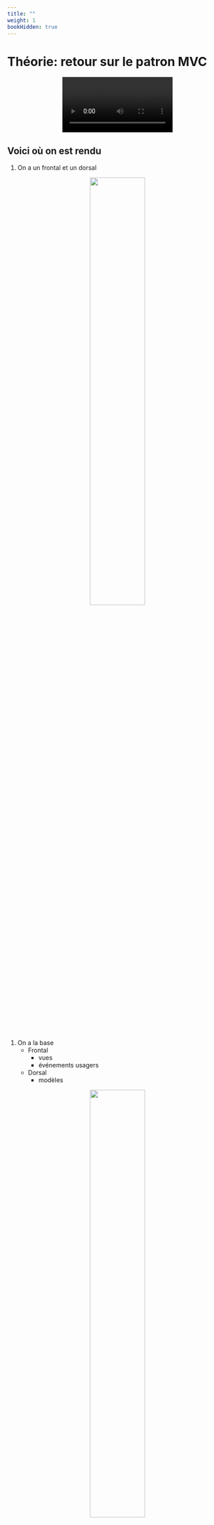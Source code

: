 ```yaml
---
title: ""
weight: 1
bookHidden: true
---
```



# Théorie: retour sur le patron MVC


<center>
<video width="50%" src="survol.mp4" type="video/mp4" controls>
</center>

## Voici où on est rendu

1. On a un frontal et un dorsal

<center>
    <img width="50%" src="frontal_dorsal.png">
</center>


1. On a la base
    * Frontal
        * vues
        * événements usagers
    * Dorsal
        * modèles

<center>
    <img width="50%" src="mvc_ntro.png">
</center>


1. On est rendu à implanter une fonctionnalité
    * messages vers le dorsal
    * modifier le modèle
    * afficher le modèle lorsqu'il est modifié

## Ce qu'on va faire après l'examen #1

### Module 7

* Implanter une fonctionnalité

<video width="100%" src="tut07.mp4" type="video/mp4" loop nocontrols autoplay>

### Module 8

* Vue adaptative

<video width="100%" src="tut08.mp4" type="video/mp4" loop nocontrols autoplay>

### Module 9

* Implanter le jeu 2D temps réel

### Module 10

* Créer le serveur
* Communication client/serveur

